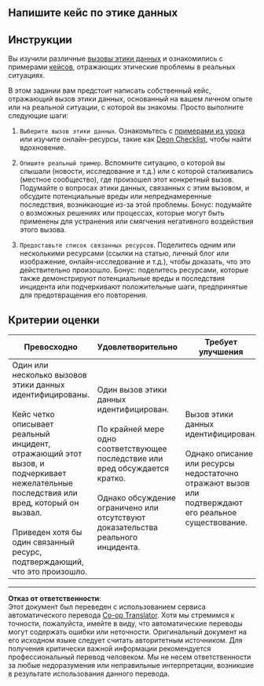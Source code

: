 <!--
CO_OP_TRANSLATOR_METADATA:
{
  "original_hash": "b588c0fc73014f52520c666efc3e0cc3",
  "translation_date": "2025-08-27T08:55:56+00:00",
  "source_file": "1-Introduction/02-ethics/assignment.md",
  "language_code": "ru"
}
-->
## Напишите кейс по этике данных

## Инструкции

Вы изучили различные [вызовы этики данных](README.md#2-ethics-challenges) и ознакомились с примерами [кейсов](README.md#3-case-studies), отражающих этические проблемы в реальных ситуациях.

В этом задании вам предстоит написать собственный кейс, отражающий вызов этики данных, основанный на вашем личном опыте или на реальной ситуации, с которой вы знакомы. Просто выполните следующие шаги:

1. `Выберите вызов этики данных`. Ознакомьтесь с [примерами из урока](README.md#2-ethics-challenges) или изучите онлайн-ресурсы, такие как [Deon Checklist](https://deon.drivendata.org/examples/), чтобы найти вдохновение.

2. `Опишите реальный пример`. Вспомните ситуацию, о которой вы слышали (новости, исследование и т.д.) или с которой сталкивались (местное сообщество), где произошел этот конкретный вызов. Подумайте о вопросах этики данных, связанных с этим вызовом, и обсудите потенциальные вреды или непреднамеренные последствия, возникающие из-за этой проблемы. Бонус: подумайте о возможных решениях или процессах, которые могут быть применены для устранения или смягчения негативного воздействия этого вызова.

3. `Предоставьте список связанных ресурсов`. Поделитесь одним или несколькими ресурсами (ссылки на статью, личный блог или изображение, онлайн-исследование и т.д.), чтобы доказать, что это действительно произошло. Бонус: поделитесь ресурсами, которые также демонстрируют потенциальные вреды и последствия инцидента или подчеркивают положительные шаги, предпринятые для предотвращения его повторения.



## Критерии оценки

Превосходно | Удовлетворительно | Требует улучшения
--- | --- | -- |
Один или несколько вызовов этики данных идентифицированы. <br/> <br/> Кейс четко описывает реальный инцидент, отражающий этот вызов, и подчеркивает нежелательные последствия или вред, который он вызвал. <br/><br/> Приведен хотя бы один связанный ресурс, подтверждающий, что это произошло. | Один вызов этики данных идентифицирован. <br/><br/> По крайней мере одно соответствующее последствие или вред обсуждается кратко. <br/><br/> Однако обсуждение ограничено или отсутствуют доказательства реального инцидента. | Вызов этики данных идентифицирован. <br/><br/> Однако описание или ресурсы недостаточно отражают вызов или подтверждают его реальное существование. |

---

**Отказ от ответственности**:  
Этот документ был переведен с использованием сервиса автоматического перевода [Co-op Translator](https://github.com/Azure/co-op-translator). Хотя мы стремимся к точности, пожалуйста, имейте в виду, что автоматические переводы могут содержать ошибки или неточности. Оригинальный документ на его исходном языке следует считать авторитетным источником. Для получения критически важной информации рекомендуется профессиональный перевод человеком. Мы не несем ответственности за любые недоразумения или неправильные интерпретации, возникшие в результате использования данного перевода.